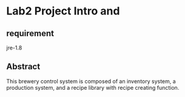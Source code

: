 # Lab2 Project Intro and 
 
## requirement 
jre-1.8

## Abstract
This brewery control system is composed of an inventory system, a production system, and a recipe library with recipe creating function. 

